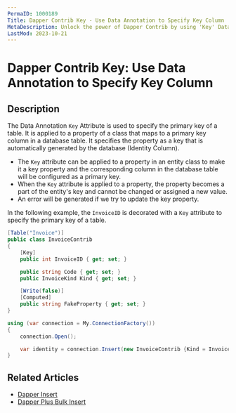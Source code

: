 ```yaml
---
PermaID: 1000189
Title: Dapper Contrib Key - Use Data Annotation to Specify Key Column
MetaDescription: Unlock the power of Dapper Contrib by using 'Key' Data Annotation. Learn how to specify which properties are a part of the primary keys.
LastMod: 2023-10-21
---
```


# Dapper Contrib Key: Use Data Annotation to Specify Key Column

## Description

The Data Annotation `Key` Attribute is used to specify the primary key of a table. It is applied to a property of a class that maps to a primary key column in a database table. It specifies the property as a key that is automatically generated by the database (Identity Column).

 - The `Key` attribute can be applied to a property in an entity class to make it a key property and the corresponding column in the database table will be configured as a primary key.
 - When the `Key` attribute is applied to a property, the property becomes a part of the entity's key and cannot be changed or assigned a new value. 
 - An error will be generated if we try to update the key property.

 In the following example, the `InvoiceID` is decorated with a `Key` attribute to specify the primary key of a table.

```csharp
[Table("Invoice")]
public class InvoiceContrib
{
	[Key]
	public int InvoiceID { get; set; }

	public string Code { get; set; }
	public InvoiceKind Kind { get; set; }

	[Write(false)]
	[Computed]
	public string FakeProperty { get; set; }
}

using (var connection = My.ConnectionFactory())
{
	connection.Open();

	var identity = connection.Insert(new InvoiceContrib {Kind = InvoiceKind.WebInvoice, Code = "Insert_Single_1"});
}
```

## Related Articles

- [Dapper Insert](/execute#example-execute-insert)
- [Dapper Plus Bulk Insert](/bulk-insert)